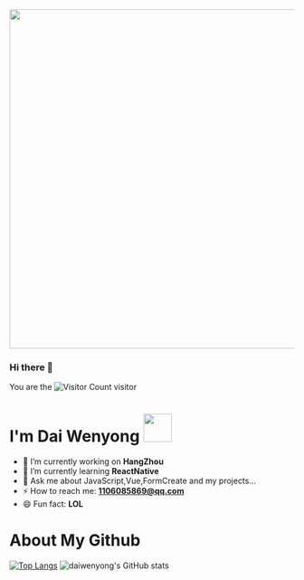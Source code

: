 <div align="center">
<img src="https://rishavanand.github.io/static/images/greetings.gif" align="center" height="" width="600" />
</div>  

### Hi there 👋
You are the ![Visitor Count](https://profile-counter.glitch.me/Christmas-Wong/count.svg) visitor

# I'm Dai Wenyong <img src="https://media.giphy.com/media/12oufCB0MyZ1Go/giphy.gif" width="50">

- 🔭 I’m currently working on **HangZhou**
- 🌱 I’m currently learning **ReactNative**
- 💬 Ask me about JavaScript,Vue,FormCreate and my projects...
- ⚡ How to reach me: **1106085869@qq.com**
- 😄 Fun fact: **LOL**

# About My Github
[![Top Langs](https://github-readme-stats.vercel.app/api/top-langs/?username=daiwenyong)](https://github.com/daiwenyong/github-readme-stats)
![daiwenyong's GitHub stats](https://github-readme-stats.vercel.app/api?username=daiwenyong&show_icons=true&theme=tokyonight)

<!--
[![Top Langs](https://github-readme-stats.vercel.app/api/top-langs/?username=daiwenyong)](https://github.com/daiwenyong/github-readme-stats)
**daiwenyong/daiwenyong** is a ✨ _special_ ✨ repository because its `README.md` (this file) appears on your GitHub profile.

- 👯 I’m looking to collaborate on ...
- 🤔 I’m looking for help with ...
Here are some ideas to get you started:



![decription](https://img.shields.io/badge/-html5-red)
![decription](https://img.shields.io/badge/-css3-orange)
![decription](https://img.shields.io/badge/-js-yellow)
![decription](https://img.shields.io/badge/-vue-green)
![decription](https://img.shields.io/badge/-node-lightgrey)
![decription](https://img.shields.io/badge/-mysql-blue)
-->
